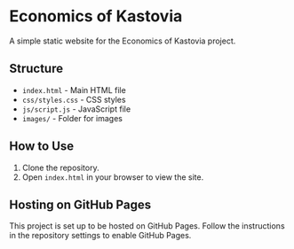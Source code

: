 # Economics of Kastovia

A simple static website for the Economics of Kastovia project.

## Structure

- `index.html` - Main HTML file
- `css/styles.css` - CSS styles
- `js/script.js` - JavaScript file
- `images/` - Folder for images

## How to Use

1. Clone the repository.
2. Open `index.html` in your browser to view the site.

## Hosting on GitHub Pages

This project is set up to be hosted on GitHub Pages. Follow the instructions in the repository settings to enable GitHub Pages. 
